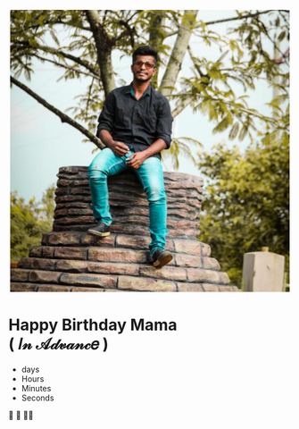 <!DOCTYPE HTML>
<html>
<head>
<meta name="viewport" content="width=device-width, initial-scale=1">
<title>Happy Birthday ra mama </title>

<link rel="icon" href="images/favicon.png">
<style>
html {
  box-sizing: border-box;
  margin: 0;
  padding: 0;
}

body {
  height: 100%;
  margin: 0;
}

body {

  align-items: center;
  background-color: #D3D3D3;
  display: flex;
  font-family: -apple-system,BlinkMacSystemFont,"Segoe UI",Roboto, Oxygen-Sans, Ubuntu, Cantarell, "Helvetica Neue", sans-serif; 


}

 

h1 {
  font-weight: normal;
  letter-spacing: .125rem;
  text-transform: uppercase;
}


li {
  display: inline-block;
  font-size: 1.5em;
  list-style-type: none;
  padding: 1em;
  text-transform: uppercase;
}

li span {
  display: block;
  font-size: 4.5rem;
}

.message {
  font-size: 4rem;
}

#content {
  display: none;
  padding: 1rem;
}

.emoji {
  padding: 0 .25rem;
}

@media all and (max-width: 768px) {
  h1 {
    font-size: 1.5rem;
  }
  
  li {
    font-size: 1.125rem;
    padding: .75rem;
  }
  
  li span {
    font-size: 3.375rem;
  }
}



.harsha{
display: block;
width: 215px; 
height: 215px; 
border-radius: 50%;
margin: 0 auto;
object-fit: cover;
border:4px solid #7fff00;
}




  
</style>
<script type="text/javascript">(function () {
  const second = 1000,
        minute = second * 60,
        hour = minute * 60,
        day = hour * 24;

  let birthday = "dec 6, 2020 00:00:00",
      countDown = new Date(birthday).getTime(),
      x = setInterval(function() {    
  let now = new Date().getTime(),
            distance = countDown - now;
        document.getElementById("days").innerText = Math.floor(distance / (day)),
          document.getElementById("hours").innerText = Math.floor((distance % (day)) / (hour)),
          document.getElementById("minutes").innerText = Math.floor((distance % (hour)) / (minute)),
          document.getElementById("seconds").innerText = Math.floor((distance % (minute)) / second);
        //do something later when date is reached
        if (distance < 0) {
          let headline = document.getElementById("headline"),
              countdown = document.getElementById("countdown"),
              content = document.getElementById("content");
          headline.innerText = "It's my birthday!";
          countdown.style.display = "none";
          content.style.display = "block";
          clearInterval(x);
        }
        //seconds
      }, 0)
  }());</script>

</head>
<body>

<div class="innova">
<a href="https://www.instagram.com/harsha_mudhiraj_12/"><img class="harsha" src="harsha.png"></a><br>
 
  <h1 id="headline">Happy Birthday Mama <br>( 𝐼𝓃 𝒜𝒹𝓋𝒶𝓃𝒸𝑒 ) </h1>
  <div id="countdown">
    <ul>
      <li><span id="days"></span>days</li>
      <li><span id="hours"></span>Hours</li>
      <li><span id="minutes"></span>Minutes</li>
      <li><span id="seconds"></span>Seconds</li>
    </ul>
  </div>
  <div class="message">
    <div id="content">
      <span class="emoji">🥳</span>
      <span class="emoji">🎉</span>
      <span class="emoji">🎂🍾</span>
    </div>
  </div>
</div>

</body>
</html>
